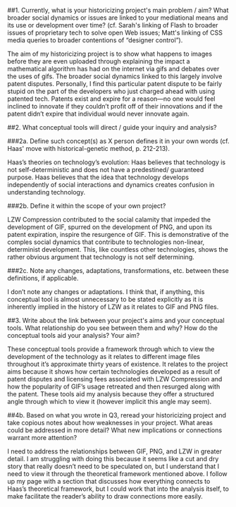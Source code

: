 ##1.	Currently, what is your historicizing project's main problem / aim? What broader social dynamics or issues are linked to your mediational means and its use or development over time? (cf. Sarah's linking of Flash to broader issues of proprietary tech to solve open Web issues; Matt's linking of CSS media queries to broader contentions of “designer control”).

The aim of my historicizing project is to show what happens to images before they are even uploaded through explaining the impact a mathematical algorithm has had on the internet via gifs and debates over the uses of gifs. The broader social dynamics linked to this largely involve patent disputes. Personally, I find this particular patent dispute to be fairly stupid on the part of the developers who just charged ahead with using patented tech. Patents exist and expire for a reason—no one would feel inclined to innovate if they couldn’t profit off of their innovations and if the patent didn’t expire that individual would never innovate again.  

##2. What conceptual tools will direct / guide your inquiry and analysis?

###2a. Define such concept(s) as X person defines it in your own words (cf. Haas' move with historical-genetic method, p. 212-213).

Haas’s theories on technology’s evolution: Haas believes that technology is not self-deterministic and does not have a predestined/ guaranteed purpose. Haas believes that the idea that technology develops independently of social interactions and dynamics creates confusion in understanding technology. 

###2b. Define it within the scope of your own project?

LZW Compression contributed to the social calamity that impeded the development of GIF, spurred on the development of PNG, and upon its patent expiration, inspire the resurgence of GIF. This is demonstrative of  the comples social dynamics that contribute to technologies non-linear, determinist development. This, like countless other technologies, shows the rather obvious argument that technology is not self determining. 

###2c. Note any changes, adaptations, transformations, etc. between these definitions, if applicable.

I don’t note any changes or adaptations. I think that, if anything, this conceptual tool is almost unnecessary to be stated explicitly as it is inherently implied in the history of LZW as it relates to GIF and PNG files. 

##3. Write about the link between your project's aims and your conceptual tools. What relationship do you see between them and why? How do the conceptual tools aid your analysis? Your aim?

These conceptual tools provide a framework through which to view the development of the technology as it relates to different image files throughout it’s approximate thirty years of existence. It relates to the project aims because it shows how certain technologies developed as a result of patent disputes and licensing fees associated with LZW Compression and how the popularity of GIF’s usage retreated and then resurged along with the patent. These tools aid my analysis because they offer a structured angle through which to view it (however implicit this angle may seem).

##4b. Based on what you wrote in Q3, reread your historicizing project and take copious notes about how weaknesses in your project. What areas could be addressed in more detail? What new implications or connections warrant more attention?

I need to address the relationships between GIF, PNG, and LZW in greater detail. I am struggling with doing this because it seems like a cut and dry story that really doesn’t need to be speculated on, but I understand that I need to view it through the theoretical framework mentioned above. I follow up my page with a section that discusses how everything connects to Haas’s theoretical framework, but I could work that into the analysis itself, to make facilitate the reader’s ability to draw connections more easily. 

